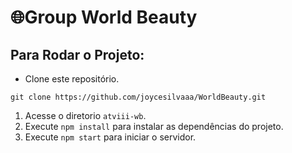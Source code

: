 <h1>🌐Group World Beauty</h1>

## Para Rodar o Projeto:
 - Clone este repositório.
>
    git clone https://github.com/joycesilvaaa/WorldBeauty.git
>

1. Acesse o diretorio `atviii-wb`.
2. Execute `npm install` para instalar as dependências do projeto.
3. Execute `npm start` para iniciar o servidor.
